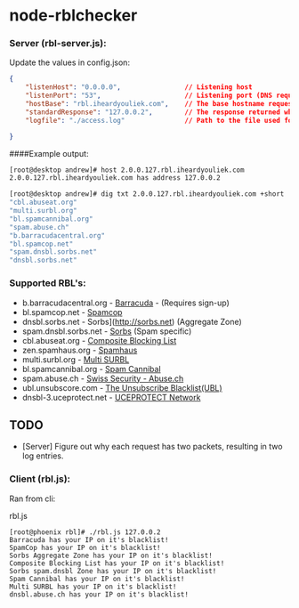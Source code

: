 # node-rblchecker

### Server (rbl-server.js):

Update the values in config.json:

```JSON
{
    "listenHost": "0.0.0.0",                // Listening host
    "listenPort": "53",                     // Listening port (DNS requests default to port UDP 53)
    "hostBase": "rbl.iheardyouliek.com",    // The base hostname requests will be prepended to.
    "standardResponse": "127.0.0.2",        // The response returned when there's a match.
    "logfile": "./access.log"               // Path to the file used for logging.

}
```


####Example output:

```bash
[root@desktop andrew]# host 2.0.0.127.rbl.iheardyouliek.com
2.0.0.127.rbl.iheardyouliek.com has address 127.0.0.2
```


```bash
[root@desktop andrew]# dig txt 2.0.0.127.rbl.iheardyouliek.com +short
"cbl.abuseat.org"
"multi.surbl.org"
"bl.spamcannibal.org"
"spam.abuse.ch"
"b.barracudacentral.org"
"bl.spamcop.net"
"spam.dnsbl.sorbs.net"
"dnsbl.sorbs.net"
```

### Supported RBL's:
* b.barracudacentral.org - [Barracuda](http://www.barracudacentral.org/rbl) - (Requires sign-up)
* bl.spamcop.net - [Spamcop](http://spamcop.net)
* dnsbl.sorbs.net - Sorbs](http://sorbs.net) (Aggregate Zone)
* spam.dnsbl.sorbs.net - [Sorbs](http://sorbs.net) (Spam specific)
* cbl.abuseat.org - [Composite Blocking List](http://cbl.abuseat.org/)
* zen.spamhaus.org - [Spamhaus](http://spamhaus.org)
* multi.surbl.org - [Multi SURBL](http://surbl.org)
* bl.spamcannibal.org - [Spam Cannibal](http://www.spamcannibal.org)
* spam.abuse.ch - [Swiss Security - Abuse.ch](http://www.abuse.ch)
* ubl.unsubscore.com - [The Unsubscribe Blacklist(UBL)](http://www.lashback.com/blacklist/)
* dnsbl-3.uceprotect.net - [UCEPROTECT Network](http://www.uceprotect.net/en)


## TODO
* [Server] Figure out why each request has two packets, resulting in two log entries.


### Client (rbl.js):

Ran from cli:

rbl.js <ip address>


```
[root@phoenix rbl]# ./rbl.js 127.0.0.2
Barracuda has your IP on it's blacklist!
SpamCop has your IP on it's blacklist!
Sorbs Aggregate Zone has your IP on it's blacklist!
Composite Blocking List has your IP on it's blacklist!
Sorbs spam.dnsbl Zone has your IP on it's blacklist!
Spam Cannibal has your IP on it's blacklist!
Multi SURBL has your IP on it's blacklist!
dnsbl.abuse.ch has your IP on it's blacklist!
```

